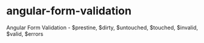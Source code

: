 # angular-form-validation
Angular Form Validation - $prestine, $dirty, $untouched, $touched, $invalid, $valid, $errors
